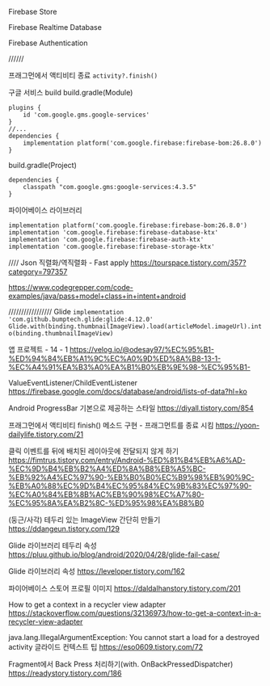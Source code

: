 Firebase Store

Firebase Realtime Database

Firebase Authentication

//////

프래그먼에서 액티비티 종료
`activity?.finish()`






구글 서비스 build
build.gradle(Module)
```
plugins {
    id 'com.google.gms.google-services'
}
//...
dependencies {
    implementation platform('com.google.firebase:firebase-bom:26.8.0')
}
```

build.gradle(Project)
```
dependencies {
    classpath "com.google.gms:google-services:4.3.5"
}
```

파이어베이스 라이브러리
```
implementation platform('com.google.firebase:firebase-bom:26.8.0')
implementation 'com.google.firebase:firebase-database-ktx'
implementation 'com.google.firebase:firebase-auth-ktx'
implementation 'com.google.firebase:firebase-storage-ktx'
```



////
Json 직렬화/역직렬화 - Fast apply
https://tourspace.tistory.com/357?category=797357

https://www.codegrepper.com/code-examples/java/pass+model+class+in+intent+android





/////////////////
Glide
`implementation 'com.github.bumptech.glide:glide:4.12.0'`
`Glide.with(binding.thumbnailImageView).load(articleModel.imageUrl).into(binding.thumbnailImageView)`

앱 프로젝트 - 14 - 1
https://velog.io/@odesay97/%EC%95%B1-%ED%94%84%EB%A1%9C%EC%A0%9D%ED%8A%B8-13-1-%EC%A4%91%EA%B3%A0%EA%B1%B0%EB%9E%98-%EC%95%B1-

ValueEventListener/ChildEventListener
https://firebase.google.com/docs/database/android/lists-of-data?hl=ko

Android ProgressBar 기본으로 제공하는 스타일
https://diyall.tistory.com/854

프래그먼에서 액티비티 finish() 메소드 구현 - 프래그먼트를 종료 시킴
https://yoon-dailylife.tistory.com/21

클릭 이벤트를 뒤에 배치된 레이아웃에 전달되지 않게 하기
https://fimtrus.tistory.com/entry/Android-%ED%81%B4%EB%A6%AD-%EC%9D%B4%EB%B2%A4%ED%8A%B8%EB%A5%BC-%EB%92%A4%EC%97%90-%EB%B0%B0%EC%B9%98%EB%90%9C-%EB%A0%88%EC%9D%B4%EC%95%84%EC%9B%83%EC%97%90-%EC%A0%84%EB%8B%AC%EB%90%98%EC%A7%80-%EC%95%8A%EA%B2%8C-%ED%95%98%EA%B8%B0

(둥근/사각) 테두리 있는 ImageView 간단히 만들기
https://ddangeun.tistory.com/129

Glide 라이브러리 테두리 속성
https://pluu.github.io/blog/android/2020/04/28/glide-fail-case/

Glide 라이브러리 속성
https://leveloper.tistory.com/162

파이어베이스 스토어 프로필 이미지
https://daldalhanstory.tistory.com/201

How to get a context in a recycler view adapter
https://stackoverflow.com/questions/32136973/how-to-get-a-context-in-a-recycler-view-adapter



java.lang.IllegalArgumentException: You cannot start a load for a destroyed activity
글라이드 컨텍스트 팁
https://eso0609.tistory.com/72


Fragment에서 Back Press 처리하기(with. OnBackPressedDispatcher)
https://readystory.tistory.com/186

